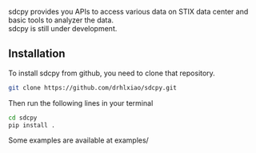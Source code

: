 sdcpy provides you APIs to access various data on STIX data center and basic tools to analyzer the data.  
sdcpy is still under development. 
## Installation 
To install sdcpy from github, you need to clone that repository.
```sh 
git clone https://github.com/drhlxiao/sdcpy.git
```
Then run the following lines in your terminal
```sh
cd sdcpy
pip install .
```


Some examples are available at examples/ 
